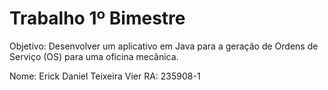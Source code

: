 # Trabalho 1º Bimestre

Objetivo: Desenvolver um aplicativo em Java para a geração de Ordens de Serviço (OS) para uma oficina mecânica.

Nome: Erick Daniel Teixeira Vier
RA: 235908-1
